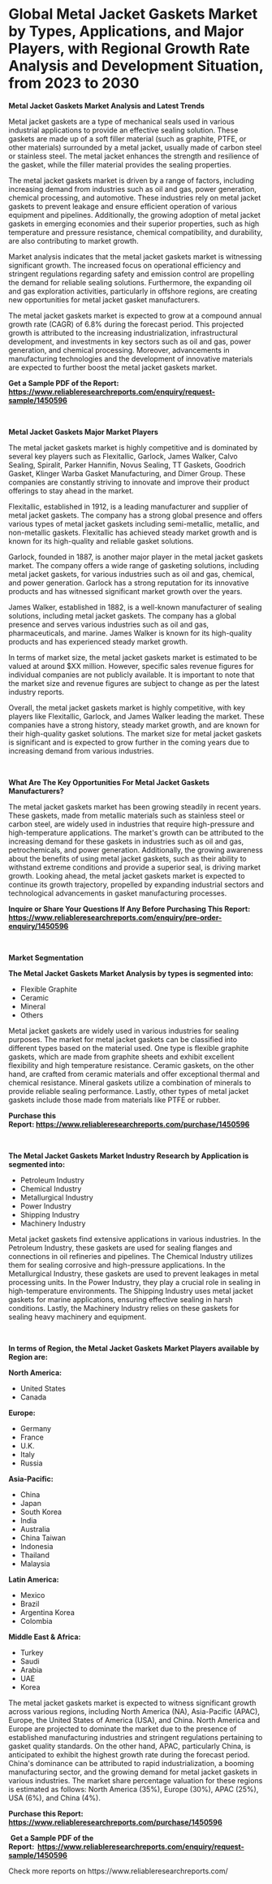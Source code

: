 <p><h1>Global Metal Jacket Gaskets Market by Types, Applications, and Major Players, with Regional Growth Rate Analysis and Development Situation, from 2023 to 2030</h1></p><p><strong>Metal Jacket Gaskets Market Analysis and Latest Trends</strong></p>
<p><p>Metal jacket gaskets are a type of mechanical seals used in various industrial applications to provide an effective sealing solution. These gaskets are made up of a soft filler material (such as graphite, PTFE, or other materials) surrounded by a metal jacket, usually made of carbon steel or stainless steel. The metal jacket enhances the strength and resilience of the gasket, while the filler material provides the sealing properties.</p><p>The metal jacket gaskets market is driven by a range of factors, including increasing demand from industries such as oil and gas, power generation, chemical processing, and automotive. These industries rely on metal jacket gaskets to prevent leakage and ensure efficient operation of various equipment and pipelines. Additionally, the growing adoption of metal jacket gaskets in emerging economies and their superior properties, such as high temperature and pressure resistance, chemical compatibility, and durability, are also contributing to market growth.</p><p>Market analysis indicates that the metal jacket gaskets market is witnessing significant growth. The increased focus on operational efficiency and stringent regulations regarding safety and emission control are propelling the demand for reliable sealing solutions. Furthermore, the expanding oil and gas exploration activities, particularly in offshore regions, are creating new opportunities for metal jacket gasket manufacturers.</p><p>The metal jacket gaskets market is expected to grow at a compound annual growth rate (CAGR) of 6.8% during the forecast period. This projected growth is attributed to the increasing industrialization, infrastructural development, and investments in key sectors such as oil and gas, power generation, and chemical processing. Moreover, advancements in manufacturing technologies and the development of innovative materials are expected to further boost the metal jacket gaskets market.</p></p>
<p><strong>Get a Sample PDF of the Report:&nbsp; <a href="https://www.reliableresearchreports.com/enquiry/request-sample/1450596">https://www.reliableresearchreports.com/enquiry/request-sample/1450596</a></strong></p>
<p>&nbsp;</p>
<p><strong>Metal Jacket Gaskets Major Market Players</strong></p>
<p><p>The metal jacket gaskets market is highly competitive and is dominated by several key players such as Flexitallic, Garlock, James Walker, Calvo Sealing, Spiralit, Parker Hannifin, Novus Sealing, TT Gaskets, Goodrich Gasket, Klinger Warba Gasket Manufacturing, and Dimer Group. These companies are constantly striving to innovate and improve their product offerings to stay ahead in the market.</p><p>Flexitallic, established in 1912, is a leading manufacturer and supplier of metal jacket gaskets. The company has a strong global presence and offers various types of metal jacket gaskets including semi-metallic, metallic, and non-metallic gaskets. Flexitallic has achieved steady market growth and is known for its high-quality and reliable gasket solutions.</p><p>Garlock, founded in 1887, is another major player in the metal jacket gaskets market. The company offers a wide range of gasketing solutions, including metal jacket gaskets, for various industries such as oil and gas, chemical, and power generation. Garlock has a strong reputation for its innovative products and has witnessed significant market growth over the years.</p><p>James Walker, established in 1882, is a well-known manufacturer of sealing solutions, including metal jacket gaskets. The company has a global presence and serves various industries such as oil and gas, pharmaceuticals, and marine. James Walker is known for its high-quality products and has experienced steady market growth.</p><p>In terms of market size, the metal jacket gaskets market is estimated to be valued at around $XX million. However, specific sales revenue figures for individual companies are not publicly available. It is important to note that the market size and revenue figures are subject to change as per the latest industry reports.</p><p>Overall, the metal jacket gaskets market is highly competitive, with key players like Flexitallic, Garlock, and James Walker leading the market. These companies have a strong history, steady market growth, and are known for their high-quality gasket solutions. The market size for metal jacket gaskets is significant and is expected to grow further in the coming years due to increasing demand from various industries.</p></p>
<p>&nbsp;</p>
<p><strong>What Are The Key Opportunities For Metal Jacket Gaskets Manufacturers?</strong></p>
<p><p>The metal jacket gaskets market has been growing steadily in recent years. These gaskets, made from metallic materials such as stainless steel or carbon steel, are widely used in industries that require high-pressure and high-temperature applications. The market's growth can be attributed to the increasing demand for these gaskets in industries such as oil and gas, petrochemicals, and power generation. Additionally, the growing awareness about the benefits of using metal jacket gaskets, such as their ability to withstand extreme conditions and provide a superior seal, is driving market growth. Looking ahead, the metal jacket gaskets market is expected to continue its growth trajectory, propelled by expanding industrial sectors and technological advancements in gasket manufacturing processes.</p></p>
<p><strong>Inquire or Share Your Questions If Any Before Purchasing This Report: <a href="https://www.reliableresearchreports.com/enquiry/pre-order-enquiry/1450596">https://www.reliableresearchreports.com/enquiry/pre-order-enquiry/1450596</a></strong></p>
<p>&nbsp;</p>
<p><strong>Market Segmentation</strong></p>
<p><strong>The Metal Jacket Gaskets Market Analysis by types is segmented into:</strong></p>
<p><ul><li>Flexible Graphite</li><li>Ceramic</li><li>Mineral</li><li>Others</li></ul></p>
<p><p>Metal jacket gaskets are widely used in various industries for sealing purposes. The market for metal jacket gaskets can be classified into different types based on the material used. One type is flexible graphite gaskets, which are made from graphite sheets and exhibit excellent flexibility and high temperature resistance. Ceramic gaskets, on the other hand, are crafted from ceramic materials and offer exceptional thermal and chemical resistance. Mineral gaskets utilize a combination of minerals to provide reliable sealing performance. Lastly, other types of metal jacket gaskets include those made from materials like PTFE or rubber.</p></p>
<p><strong>Purchase this Report:&nbsp;<a href="https://www.reliableresearchreports.com/purchase/1450596">https://www.reliableresearchreports.com/purchase/1450596</a></strong></p>
<p>&nbsp;</p>
<p><strong>The Metal Jacket Gaskets Market Industry Research by Application is segmented into:</strong></p>
<p><ul><li>Petroleum Industry</li><li>Chemical Industry</li><li>Metallurgical Industry</li><li>Power Industry</li><li>Shipping Industry</li><li>Machinery Industry</li></ul></p>
<p><p>Metal jacket gaskets find extensive applications in various industries. In the Petroleum Industry, these gaskets are used for sealing flanges and connections in oil refineries and pipelines. The Chemical Industry utilizes them for sealing corrosive and high-pressure applications. In the Metallurgical Industry, these gaskets are used to prevent leakages in metal processing units. In the Power Industry, they play a crucial role in sealing in high-temperature environments. The Shipping Industry uses metal jacket gaskets for marine applications, ensuring effective sealing in harsh conditions. Lastly, the Machinery Industry relies on these gaskets for sealing heavy machinery and equipment.</p></p>
<p>&nbsp;</p>
<p><strong>In terms of Region, the Metal Jacket Gaskets Market Players available by Region are:</strong></p>
<p>
    <p> <strong> North America: </strong>
        <ul>
            <li>United States</li>
            <li>Canada</li>
        </ul>
        </p> 
    <p> <strong> Europe: </strong>
        <ul>
            <li>Germany</li>
            <li>France</li>
            <li>U.K.</li>
            <li>Italy</li>
            <li>Russia</li>
        </ul>
        </p> 
    <p> <strong> Asia-Pacific: </strong>
        <ul>
            <li>China</li>
            <li>Japan</li>
            <li>South Korea</li>
            <li>India</li>
            <li>Australia</li>
            <li>China Taiwan</li>
            <li>Indonesia</li>
            <li>Thailand</li>
            <li>Malaysia</li>
        </ul>
        </p> 
    <p> <strong> Latin America: </strong>
        <ul>
            <li>Mexico</li>
            <li>Brazil</li>
            <li>Argentina Korea</li>
            <li>Colombia</li>
        </ul>
        </p> 
    <p> <strong> Middle East & Africa: </strong>
        <ul>
            <li>Turkey</li>
            <li>Saudi</li>
            <li>Arabia</li>
            <li>UAE</li>
            <li>Korea</li>
        </ul>
    </p>
    </p>
<p><p>The metal jacket gaskets market is expected to witness significant growth across various regions, including North America (NA), Asia-Pacific (APAC), Europe, the United States of America (USA), and China. North America and Europe are projected to dominate the market due to the presence of established manufacturing industries and stringent regulations pertaining to gasket quality standards. On the other hand, APAC, particularly China, is anticipated to exhibit the highest growth rate during the forecast period. China's dominance can be attributed to rapid industrialization, a booming manufacturing sector, and the growing demand for metal jacket gaskets in various industries. The market share percentage valuation for these regions is estimated as follows: North America (35%), Europe (30%), APAC (25%), USA (6%), and China (4%).</p></p>
<p><strong>Purchase this Report: <a href="https://www.reliableresearchreports.com/purchase/1450596">https://www.reliableresearchreports.com/purchase/1450596</a></strong></p>
<p>&nbsp;<strong>Get a Sample PDF of the Report:&nbsp;&nbsp;<a href="https://www.reliableresearchreports.com/enquiry/request-sample/1450596">https://www.reliableresearchreports.com/enquiry/request-sample/1450596</a></strong></p>
<p><strong></strong></p>
<p>Check more reports on https://www.reliableresearchreports.com/</p>